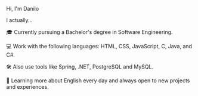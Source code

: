 Hi, I'm Danilo

I actually...

🎓 Currently pursuing a Bachelor's degree in Software Engineering.

💻 Work with the following languages: HTML, CSS, JavaScript, C, Java, and C#.

🛠️ Also use tools like Spring, .NET, PostgreSQL and MySQL.

📖 Learning more about English every day and always open to new projects and experiences.
